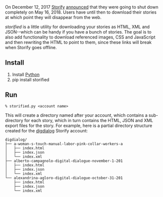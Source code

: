 On December 12, 2017 [Storify] [announced] that they were going to shut down
completely on May 16, 2018. Users have until then to download their stories at
which point they will disappear from the web.

*storified* is a little utility for downloading your stories as HTML, XML and
JSON--which can be handy if you have a bunch of stories. The goal is to also add
functionality to download referenced images, CSS and JavaScript and then
rewriting the HTML to point to them, since these links will break when Storify
goes offline.

## Install

1. Install [Python]
2. pip install storified

## Run

    % storified.py <account name>

This will create a directory named after your account, which contains a
sub-directory for each story, which in turn contains the HTML, JSON and XML
export files for the story. For example, here is a partial directory structure
created for the [digdialog] Storify account:

```
digdialog/
├── a-woman-s-touch-manual-labor-pink-collar-workers-a
│   ├── index.html
│   ├── index.json
│   └── index.xml
├── alberto-campagnolo-digital-dialogue-november-1-201
│   ├── index.html
│   ├── index.json
│   └── index.xml
└── alexandrina-agloro-digital-dialogue-october-31-201
    ├── index.html
    ├── index.json
    └── index.xml

```

[Storify]: https://en.wikipedia.org/wiki/Storify
[announced]: https://web.archive.org/web/20171212163903/https://storify.com/faq-eol
[Python]: https://python.org
[digdialog]: https://storify.com/digdialog/
